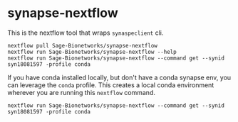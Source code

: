 # synapse-nextflow

This is the nextflow tool that wraps `synaspeclient` cli.

```
nextflow pull Sage-Bionetworks/synapse-nextflow
nextflow run Sage-Bionetworks/synapse-nextflow --help
nextflow run Sage-Bionetworks/synapse-nextflow --command get --synid syn18081597 -profile conda
```

If you have conda installed locally, but don't have a conda synapse env, you can leverage the `conda` profile.  This creates a local conda environment wherever you are running this `nextflow` command.

```
nextflow run Sage-Bionetworks/synapse-nextflow --command get --synid syn18081597 -profile conda
```